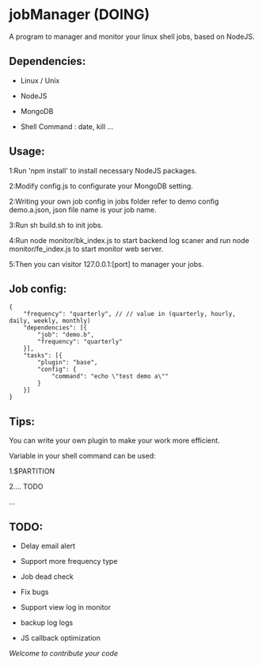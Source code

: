 jobManager (DOING)
==========

A program to manager and monitor your linux shell jobs, based on NodeJS.


Dependencies:
-------------

- Linux / Unix

- NodeJS

- MongoDB

- Shell Command : date, kill ...


Usage:
------

1:Run 'npm install' to install necessary NodeJS packages.

2:Modify config.js to configurate your MongoDB setting.

2:Writing your own job config in jobs folder refer to demo config demo.a.json, json file name is your job name.

3:Run sh build.sh to init jobs.

4:Run node monitor/bk_index.js to start backend log scaner and run node monitor/fe_index.js to start monitor web server.

5:Then you can visitor 127.0.0.1:[port] to manager your jobs.


Job config:
-------

```
{
    "frequency": "quarterly", // // value in (quarterly, hourly, daily, weekly, monthly)
    "dependencies": [{
        "job": "demo.b",
        "frequency": "quarterly"
    }],
    "tasks": [{
        "plugin": "base",
        "config": {
            "command": "echo \"test demo a\""
        }
    }]
}
```

Tips:
------
You can write your own plugin to make your work more efficient.

Variable in your shell command can be used:

1.$PARTITION

2.... TODO

...


TODO:
------

- Delay email alert

- Support more frequency type

- Job dead check

- Fix bugs

- Support view log in monitor

- backup log logs

- JS callback optimization


*Welcome to contribute your code*


